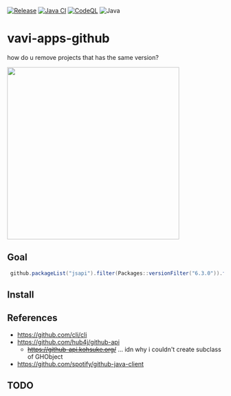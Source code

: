 [![Release](https://jitpack.io/v/umjammer/vavi-apps-github.svg)](https://jitpack.io/#umjammer/vavi-apps-github)
[![Java CI](https://github.com/umjammer/vavi-apps-github/actions/workflows/maven.yml/badge.svg)](https://github.com/umjammer/vavi-apps-github/actions/workflows/maven.yml)
[![CodeQL](https://github.com/umjammer/vavi-apps-github/actions/workflows/codeql.yml/badge.svg)](https://github.com/umjammer/vavi-apps-github/actions/workflows/codeql-analysis.yml)
![Java](https://img.shields.io/badge/Java-8-b07219)

# vavi-apps-github

how do u remove projects that has the same version?

<img width="400" src="https://user-images.githubusercontent.com/493908/216862475-440e2b11-680a-457b-9eed-741091387a0d.png">

## Goal

```java
 github.packageList("jsapi").filter(Packages::versionFilter("6.3.0")).foreach(Packages::delele);
```

## Install

## References

 * https://github.com/cli/cli
 * https://github.com/hub4j/github-api
   * ~~https://github-api.kohsuke.org/~~ ... idn why i couldn't create subclass of GHObject 
 * https://github.com/spotify/github-java-client

## TODO
